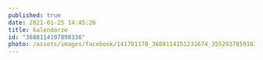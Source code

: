 ```yaml
---
published: true
date: 2021-01-25 14:45:26
title: kalendarze
id: "3688114197898336"
photo: /assets/images/facebook/141701170_3688114151231674_3552937859163677464_o.jpg
---
```

